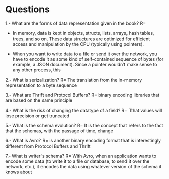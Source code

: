 # Questions
1.- What are the forms of data representation given in the book?
  R=
- In memory, data is kept in objects, structs, lists, arrays, hash tables, trees, and so
on. These data structures are optimized for efficient access and manipulation by
the CPU (typically using pointers).

- When you want to write data to a file or send it over the network, you have to
encode it as some kind of self-contained sequence of bytes (for example, a JSON
document). Since a pointer wouldn’t make sense to any other process, this

 2.- What is serizalization?
  R= The translation from the in-memory representation to a byte sequence

 3.- What are Thrift and Protocol Buffers?
  R=  binary encoding libraries that are based on the same principle
  
 4.- What is the risk of changing the datatype of a field?
  R= Tthat values will lose precision or get truncated
  
 5.- What is the schema evolution?
  R= It is the concept that refers to the fact that the schemas, with the passage of time, change
  
 6.- What is Avro?
  R= is another binary encoding format that is interestingly different from Protocol Buffers and Thrift
 
 7.- What is writer's schema?
  R= With Avro, when an application wants to encode some data (to write it to a file or database, to send it over the network, etc.), it encodes the data using whatever version of the schema it knows about
